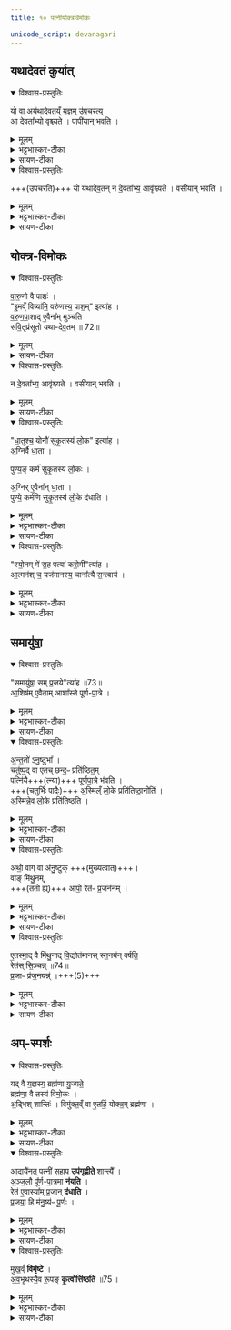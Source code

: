 ```yaml
---
title: १० पत्नीयोक्त्रविमोकः

unicode_script: devanagari
---
```


## यथादेवतं कुर्यात्
<details open><summary>विश्वास-प्रस्तुतिः</summary>

यो वा अय॑थादेवतय्ँ य॒ज्ञम् उ॑प॒चर॑त्य्॒  
आ दे॒वता᳚भ्यो वृश्च्यते ।
पापी॑यान् भवति ।  
</details>

<details><summary>मूलम्</summary>

यो वा अय॑थादेवतय्ँ य॒ज्ञमु॑प॒चर॑ति ।
आ दे॒वता᳚भ्यो वृश्च्यते ।
पापी॑यान्भवति ।
</details>

<details><summary>भट्टभास्कर-टीका</summary>

1यो वा इत्यादि ॥ यो यस्य देवता तद्यथादेवतं, स्वया देवतया यज्ञं यो नोपचरति स देवताभ्य आवृश्च्यते पापतरश्च भवति । विपर्यये विपर्ययः ।
</details>

<details><summary>सायण-टीका</summary>

प्रथमं तावद्योक्त्राविमोकमन्त्रस्य पूर्वार्धं व्याचष्टे — “यो वा अयथादेवतं यज्ञमुपचरति। आ देवताभ्यो वृश्च्यते। पापीयान्भवति। 
</details>

<details open><summary>विश्वास-प्रस्तुतिः</summary>

+++(उपचरति)+++ यो य॑थादेव॒तन् न दे॒वता᳚भ्य॒ आवृ॑श्च्यते ।
वसी॑यान् भवति ।
</details>

<details><summary>मूलम्</summary>

यो य॑थादेव॒तम् ।
न दे॒वता᳚भ्य॒ आवृ॑श्च्यते ।
वसी॑यान्भवति ।
</details>

<details><summary>भट्टभास्कर-टीका</summary>

वसीयान् वसुमत्तरः । 'विन्मतोर्लुक्' 'टेः' इति टिलोपः ।
</details>

<details><summary>सायण-टीका</summary>

यो यथादेवतम्। न देवताभ्य आवृश्च्यते। वसीयान्भवति। 
</details>

## योक्त्र-विमोकः
<details open><summary>विश्वास-प्रस्तुतिः</summary>

वा॒रु॒णो वै पाशः॑ ।  
"इ॒मव्ँ विष्या॑मि॒ वरु॑णस्य॒ पाश॒म्" इत्या॑ह ।  
व॒रु॒ण॒पा॒शाद् ए॒वैना᳚म् मुञ्चति   
सवि॒तृप्र॑सूतो यथा-देव॒तम् ॥ 72॥
</details>

<details><summary>मूलम्</summary>

वा॒रु॒णो वै पाशः॑ ।  
"इ॒मव्ँ विष्या॑मि॒ वरु॑णस्य॒ पाश॒"मित्या॑ह ।  
व॒रु॒ण॒पा॒शादे॒वैना᳚म्मुञ्चति ।  
स॒वि॒तृप्र॑सूतो यथादेव॒तम् ॥ 72॥
</details>

<details><summary>सायण-टीका</summary>

वारुणो वै पाशः। इमं विष्यामि वरुणस्य पाशमित्याह। वरुणपाशादेवैनां मुञ्चति। सवितृप्रसूतो यथादेवतम्। 
</details>

<details open><summary>विश्वास-प्रस्तुतिः</summary>

न दे॒वता᳚भ्य॒ आवृ॑श्च्यते ।
वसी॑यान् भवति ।
</details>

<details><summary>मूलम्</summary>

न दे॒वता᳚भ्य॒ आवृ॑श्च्यते ।
वसी॑यान्भवति ।
</details>

<details><summary>सायण-टीका</summary>

न देवताभ्य आवृश्च्यते। वसीयान्भवति” (ब्रा. का. ३ प्र. ३ अ. १०) इति। 
</details>

<details open><summary>विश्वास-प्रस्तुतिः</summary>

"धा॒तुश्च॒ योनौ॑ सुकृ॒तस्य॑ लो॒क" इत्या॑ह ।  
अ॒ग्निर्वै धा॒ता ।   

पुण्य॒ङ् कर्म॑ सुकृ॒तस्य॑ लो॒कः ।  

अ॒ग्निर् ए॒वैना᳚न् धा॒ता ।   
पुण्ये॒ कर्म॑णि सुकृ॒तस्य॑ लो॒के द॑धाति ।
</details>

<details><summary>मूलम्</summary>

"धा॒तुश्च॒ योनौ॑ सुकृ॒तस्य॑ लो॒क" इत्या॑ह ।  
अ॒ग्निर्वै धा॒ता ।   

पुण्य॒ङ्कर्म॑ सुकृ॒तस्य॑ लो॒कः ।  

अ॒ग्निरे॒वैना᳚न्धा॒ता ।   
पुण्ये॒ कर्म॑णि सुकृ॒तस्य॑ लो॒के द॑धाति ।
</details>

<details><summary>भट्टभास्कर-टीका</summary>

इदानीं तां देवतां दर्शयति - वारुणो वा इति । 'इमं विष्यामि' इति पत्न्या योक्त्रपाशविमोचनं सवित्राऽनुज्ञात एव यथादेवतमुपचरति ततः एनां पत्नीं वरुणपाशात् मुञ्चति ।
</details>

<details><summary>सायण-टीका</summary>

तृतीयपादे पदार्थवाक्यार्थौ दर्शयति – “धातुश्च योनौ सुकृतस्य लोक इत्याह। अग्निर्वै धाता। पुण्यं कर्म सुकृतस्य लोकः। अग्निरेवैनां धाता। पुण्ये कर्मणि सुकृतस्य लोके दधाति” [ब्रा. का. ३ प्र. ३ अ. १०] इति। 
</details>

<details open><summary>विश्वास-प्रस्तुतिः</summary>

"स्यो॒नम् मे॑ स॒ह पत्या॑ करो॒मी"त्या॑ह ।   
आ॒त्मन॑श् च॒ यज॑मानस्य॒ चाना᳚त्यै स॒न्त्वाय॑ ।  
</details>

<details><summary>मूलम्</summary>

"स्यो॒नम्मे॑ स॒ह पत्या॑ करो॒मी"त्या॑ह ।   
आ॒त्मन॑श्च॒ यज॑मानस्य॒ चाना᳚त्यै स॒न्त्वाय॑ ।  
</details>

<details><summary>भट्टभास्कर-टीका</summary>

अनात्त्यै अखण्डनाय । द्यतेः 'अच उपसर्गात्तः' इति तत्त्वम् । **सन्त्वाय** नित्यं सङ्गत्वाय 'सह' इति मन्त्रपदात् ससाधन-क्रियावद् उपसर्गात् भाव-प्रत्ययः ॥
</details>

<details><summary>सायण-टीका</summary>

दुःखनाशाय सुखप्राप्तये च चतुर्थपादोक्तिरित्याह — “स्योनं मे सह पत्या करोमीत्याह। आत्मनश्च यजमानस्य चानात्यै संत्वाय” (ब्रा. का. ३ प्र. ३ अ. १०) इति। 
</details>

## समायु॑षा॒
<details open><summary>विश्वास-प्रस्तुतिः</summary>

"समायु॑षा॒ सम् प्र॒जये"त्या॑ह ॥73॥  
आ॒शिष॑म् ए॒वैताम् आशा᳚स्ते पूर्ण-पा॒त्रे ।
</details>

<details><summary>मूलम्</summary>

"समायु॑षा॒ सम्प्र॒जये"त्या॑ह ॥73॥  
आ॒शिष॑मे॒वैतामाशा᳚स्ते पूर्णपा॒त्रे ।
</details>

<details><summary>भट्टभास्कर-टीका</summary>

2समायुषेति पूर्णपात्रानयने पत्न्याः जपः ॥ पूर्णपात्रविषयां एतामाशिषमाशास्ते ।
</details>

<details><summary>सायण-टीका</summary>

पत्न्याः पूर्णपात्रविमोकार्थो यो मन्त्रस्तं व्याचष्टे – “समायुषा सं प्रजयेत्याह। आशिषमेवैतामाशास्ते पूर्णपात्रे” (ब्रा. का. ३ प्र. ३ अ. १०) इति। समानीयमान इति शेषः। 
</details>

<details open><summary>विश्वास-प्रस्तुतिः</summary>

अ॒न्त॒तो॑ ऽनु॒ष्टुभा᳚ ।   
चतु॑ष्प॒द् वा ए॒तच् छन्द॒ᳶ प्रति॑ष्ठित॒म्  
पत्नि॑यै+++(त्न्या)+++ पूर्णपा॒त्रे भ॑वति ।  
+++(चतुर्भिः पादैः)+++ अ॒स्मिल्ँ लो॒के प्रति॑तिष्ठा॒नीति॑ ।  
अ॒स्मिन्ने॒व लो॒के प्रति॑तिष्ठति ।
</details>

<details><summary>मूलम्</summary>

अ॒न्त॒तो॑ऽनु॒ष्टुभा᳚ ।   
चतु॑ष्प॒द्वा ए॒तच्छन्द॒ᳶ प्रति॑ष्ठित॒म्पत्नि॑यै पूर्णपा॒त्रे भ॑वति ।  
अ॒स्मिल्ँ लो॒के प्रति॑तिष्ठा॒नीति॑ ।  
अ॒स्मिन्ने॒व लो॒के प्रति॑तिष्ठति ।
</details>

<details><summary>भट्टभास्कर-टीका</summary>

अनुष्टुभेति । 'समायुषा'12 इत्यनया । पत्न्याः पूर्णपात्रे इदं चतुष्पत् अनुष्टुप् छन्दः प्रतिष्ठितमवस्थितं भवति यतः, तस्याभिप्रायं ब्रूमः - अस्मिन् लोके प्रतिष्ठितो भूयासं इत्यनेनाभिप्रायेण तत्तथा क्रियते, तस्मात् पत्नी अस्मिन् लोके प्रतितिष्ठति अनेन कर्मणा ।
</details>

<details><summary>सायण-टीका</summary>

मन्त्रगतं छन्दः प्रशंसति – ‘अन्ततोऽनुष्टुभा चतुष्पाद्वा एतच्छन्दः प्रतिष्ठितं पत्नियै पूर्णपात्रे भवति। अस्मिँल्लोके प्रतितिष्ठानीति। अस्मिन्नेव लोके प्रतितिष्ठति’ (ब्रा. का. ३ प्र. ३ अ. १०) इति। 
</details>

<details open><summary>विश्वास-प्रस्तुतिः</summary>

अथो॒ वाग् वा अ॑नु॒ष्टुक् +++(मुख्यत्वात्)+++।  
वाङ् मि॑थु॒नम्,  
+++(ततो ह्य्)+++ आपो॒ रेत॑ᳶ प्र॒जन॑नम् ।
</details>

<details><summary>मूलम्</summary>

अथो॒ वाग्वा अ॑नु॒ष्टुक् ।  
वाङ्मि॑थु॒नम् ।  
आपो॒ रेत॑ᳶ प्र॒जन॑नम् ।
</details>

<details><summary>भट्टभास्कर-टीका</summary>

अथो अपि च सर्वं वाङ्मयं अनुष्टुब् एव मुख्यत्वात् ।  
किञ्च - एतस्मादेव कारणात् वागेव आपो रेत इत्येतत् मिथुनं प्रजननं प्रजोत्पत्तिनिमित्तं भवति ।
</details>

<details><summary>सायण-टीका</summary>

प्रकारान्तरेण प्रशंसति – ‘अथो वाग्वा अनुष्टुक्। वाङ्मिथुनम्। आपो रेतः प्रजननम्। 
</details>

<details open><summary>विश्वास-प्रस्तुतिः</summary>

ए॒तस्मा॒द् वै मि॑थु॒नाद् वि॒द्योत॑मानस् स्त॒नय॑न् वर्षति॒   
रेत॑स् सि॒ञ्चन्न् ॥74॥  
प्र॒जाᳶ प्र॑ज॒नयन्न्॑ ।+++(5)+++
</details>

<details><summary>मूलम्</summary>

ए॒तस्मा॒द्वै मि॑थु॒नाद्वि॒द्योत॑मानस्स्त॒नय॑न्वर्षति ।  
रेत॑स्सि॒ञ्चन्न् ॥74॥  
प्र॒जाᳶ प्र॑ज॒नयन्न्॑ ।
</details>

<details><summary>भट्टभास्कर-टीका</summary>

अत एव कारणात् एतस्मान्मिथुनात् अद्भ्यो रेतसश्च हेतोः विद्योतमानः विद्युतं उत्पादयन् स्तनयन् शब्दायमानो हि वर्षति, तथा रेतस्सिक्त्वा प्रजाः प्रजनयंश्च शब्दायमानो भवति । तदिदं सर्वं पूर्णपात्रस्य अनुप्रतिष्ठितत्वात् भवति ॥
</details>

<details><summary>सायण-टीका</summary>

एतस्माद्वै मिथुनाद्विद्योतमानः स्तनयन्वर्षति। रेतः सिञ्चन्। प्रजाः प्रजनयन्’ (ब्रा. का. ३ प्र. ३ अ. १०) इति। 
</details>

## अप्-स्पर्शः
<details open><summary>विश्वास-प्रस्तुतिः</summary>

यद् वै य॒ज्ञस्य॒ ब्रह्म॑णा यु॒ज्यते॒  
ब्रह्म॑णा॒ वै तस्य॑ विमो॒कः ।  
अ॒द्भिश् शान्तिः॑ ।
विमु॑क्त॒व्ँ वा ए॒तर्हि॒ योक्त्र॒म् ब्रह्म॑णा ।
</details>

<details><summary>मूलम्</summary>

यद्वै य॒ज्ञस्य॒ ब्रह्म॑णा यु॒ज्यते᳚ ।
ब्रह्म॑णा॒ वै तस्य॑ विमो॒कः ।  
अ॒द्भिश्शान्तिः॑ ।
विमु॑क्त॒व्ँवा ए॒तर्हि॒ योक्त्र॒म्ब्रह्म॑णा ।
</details>

<details><summary>भट्टभास्कर-टीका</summary>

3यद्वा इत्यादि ॥ ब्रह्मणा मन्त्रेण यज्ञसंबन्धि यद्युज्यते तस्य विमोकोपि ब्रह्मणैव न्याय्यः ।  
तत्राद्भिरेव शान्तिः सुखं भवति यागविमोकापचारक्षाळनात् ।
</details>

<details><summary>सायण-टीका</summary>

विमुक्तयोक्त्रस्य पूर्णपात्रोदकस्य च सहकारः पत्न्या कर्तव्य इत्याह — ‘यद्वै यज्ञस्य ब्रह्मणा युज्यते। ब्रह्मणा वै तस्य विमोकः। अद्भिः शान्तिः। विमुक्तं वा एतर्हि योक्त्रं ब्रह्मणा। 
</details>

<details open><summary>विश्वास-प्रस्तुतिः</summary>

आ॒दायै॑न॒त् पत्नी॑ स॒हाप **उप॑गृह्णीते॒** शान्त्यै᳚ ।   
अ॒ञ्ज॒लौ पू᳚र्ण-पा॒त्रमा **न॑यति** ।   
रेत॑ ए॒वास्या᳚म् प्र॒जान् **द॑धाति** ।   
प्र॒जया॒ हि म॑नु॒ष्य॑ᳶ पू॒र्णः ।
</details>

<details><summary>मूलम्</summary>

आ॒दायै॑न॒त्पत्नी॑ स॒हाप उप॑गृह्णीते॒ शान्त्यै᳚ ।   
अ॒ञ्ज॒लौ पू᳚र्णपा॒त्रमा न॑यति ।   
रेत॑ ए॒वास्या᳚म्प्र॒जान्द॑धाति ।  
प्र॒जया॒ हि म॑नु॒ष्य॑ᳶ पू॒र्णः ।
</details>

<details><summary>भट्टभास्कर-टीका</summary>

इदानीं च योक्त्रं ब्रह्मणा विमुक्तं तस्मादत्राप्यद्भिः भाव्यमित्याह - आदायेति । एनत् योक्त्रं अञ्जलावादाय तेन सहाप उपगृह्णीते पत्नी, तत् शान्त्यै भवति ।
</details>

<details><summary>सायण-टीका</summary>

आदायोनत्पत्नी सहाप उपगृह्णीते शान्त्यै’ (ब्रा. का. ३ प्र. ३ अ. १०) इति। 
यथा मन्त्रेणोपहितानां कपालानां मन्त्रेणैव विमोकः कर्तव्यस्तथा योक्त्रस्यापि योगविमोकवत्या रज्ज्वा कृतस्योपद्रवस्याद्भिः शान्तिर्युक्ता।   

योक्त्रं चेदानीं मन्त्रेण मुक्तमतोऽञ्जलौ तद्योक्त्रमादाय तेन सहापो गृह्णीयात्। तद्ग्रहणायाऽनयनं विधत्ते — ‘अञ्जलौ पूर्णपात्रमानयति। रेत एवास्यां प्रजां दधाति। प्रजया हि मनुष्यः पूर्णः’ (ब्रा. का. ३ प्र. ३ अ. १०) इति। शोभत इति शेषः। 
</details>

<details open><summary>विश्वास-प्रस्तुतिः</summary>

मुख॒व्ँ **विमृ॑ष्टे** ।  
अ॒व॒भृ॒थस्यै॒व रू॒पङ् **कृ॒त्वोत्ति॑ष्ठति** ॥75॥  
</details>

<details><summary>मूलम्</summary>

मुख॒व्ँविमृ॑ष्टे ।  
अ॒व॒भृ॒थस्यै॒व रू॒पङ्कृ॒त्वोत्ति॑ष्ठति ॥75॥  
</details>

<details><summary>भट्टभास्कर-टीका</summary>

उक्तं पूर्णपात्रानयनस्य प्रजाधारणं फलं, तत्र विशेषग्रहणे किं प्रमाणमित्याह - प्रजयेति । प्रजयैव मनुष्यस्य पूरणं भवति न क्षेत्रादिना तस्मादेवमुक्तमिति । अवभृथस्थानीयं मुखविमार्जनं कुत्वा उत्तिष्ठति पत्नी ॥



इति तृतीये तृतीये दशमोऽनुवाकः ॥  

</details>

<details><summary>सायण-टीका</summary>

पूर्णपात्रोदकेन पत्न्या मुखप्रक्षालनं विधत्ते — मुखं विमृष्टे। नवभृथस्यैव रूपं कृत्वोत्तिष्ठति’ (ब्रा. का. ३ प्र. ३ अ. १०) इति। उत्तिष्ठेदिति विधिः।
</details>
